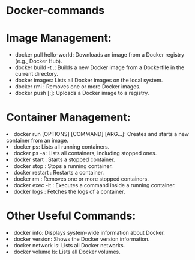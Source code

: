 # Docker-commands

# Image Management:
<ul>
  <li> docker pull hello-world: Downloads an image from a Docker registry (e.g., Docker Hub).</li>
  <li> docker build -t  .: Builds a new Docker image from a Dockerfile in the current directory.</li>
  <li> docker images: Lists all Docker images on the local system.</li>
  <li> docker rmi <image_id_or_name>: Removes one or more Docker images.</li>
  <li> docker push <image_name>[:<tag>]: Uploads a Docker image to a registry.</li>
</ul>
    
# Container Management:

  <li> docker run [OPTIONS] <image_name> [COMMAND] [ARG...]:  Creates and starts a new container from an image.</li>
  <li> docker ps: Lists all running containers.</li>
  <li> docker ps -a: Lists all containers, including stopped ones.</li>
  <li> docker start <container_id_or_name>: Starts a stopped container.</li>
  <li> docker stop <container_id_or_name>: Stops a running container.</li>
  <li> docker restart <container_id_or_name>: Restarts a container.</li>
  <li> docker rm <container_id_or_name>: Removes one or more stopped containers.</li>
  <li> docker exec -it <container_id_or_name> <command>: Executes a command inside a running container.</li>
  <li>  docker logs <container_id_or_name>: Fetches the logs of a container.</li>
    
# Other Useful Commands:

  <li> docker info: Displays system-wide information about Docker.</li>
  <li> docker version: Shows the Docker version information.</li>
  <li> docker network ls: Lists all Docker networks.</li>
  <li> docker volume ls: Lists all Docker volumes.</li>
